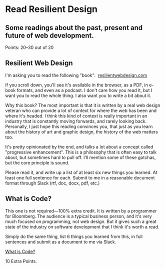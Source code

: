 # Read Resilient Design

## Some readings about the past, present and future of web development.

Points: 20&ndash;30 out of 20

## Resilient Web Design

I'm asking you to read the following "book":  [resilientwebdesign.com](https://resilientwebdesign.com/)

If you scroll down, you'll see it's available in the browser, as a PDF, in e-book formats, and even as a podcast. I don't care how you read it, but I want you to read the whole thing. I also want you to write a bit about it.

Why this book? The most important is that it is written by a real web design veteran who can provide a lot of context for where the web has been and where it's headed. I think this kind of context is really important in an industry that is constantly moving forwards, and rarely looking back. Personally, I just hope this reading convinces you, that just as you learn about the history of art and graphic design, the history of the web matters too.

It's pretty opinionated by the end, and talks a lot about a concept called "progressive enhancement". This is a philosophy that is often easy to talk about, but sometimes hard to pull off. I'll mention some of these gotchas, but the core principle is sound.

Please read it, and write up a list of at least six new things you learned. At least one full sentence for each. <!-- A more thoughtful response will likely get you some extra credit.--> Submit to me in a reasonable document format through Slack (rtf, doc, docx, pdf, etc.)

## What is Code?

This one is not required&mdash;100% extra credit. It is written by a programmer for Bloomberg. The audience is a typical business person, and it's very much focused on programming, not web design. But it gives such a great state of the industry on software development that I think it's worth a read.

Simply do the same thing, list 6 things you learned from this, in full sentences and submit as a document to me via Slack.

[What is Code?](https://www.bloomberg.com/graphics/2015-paul-ford-what-is-code/)

10 Extra Points.